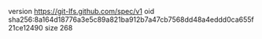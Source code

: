 version https://git-lfs.github.com/spec/v1
oid sha256:8a164d18776a3e5c89a821ba912b7a47cb7568dd48a4eddd0ca655f21ce12490
size 268
